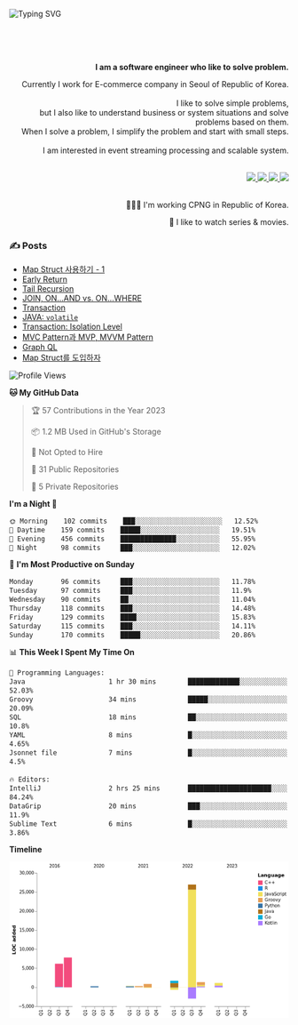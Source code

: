 ![Typing SVG](https://readme-typing-svg.herokuapp.com/?lines=Hello,+I'm+Changkwon+😎&height=150&width=1024&size=40&color=458588&background=282828&center=true&vCenter=true&multiline=false&duration=2000&pause=0)

<div align=right>
  <br/>
  <br/>  
  <br/>
  
  **I am a software engineer who like to solve problem.**<br/>
  
  Currently I work for E-commerce company in Seoul of Republic of Korea.<br/>
  <br/>
  I like to solve simple problems,<br/>
  but I also like to understand business or system situations and solve problems based on them.<br/>
  When I solve a problem, I simplify the problem and start with small steps.<br/>
  <br/>
  I am interested in event streaming processing and scalable system.<br/>
  <br/>
  
  <a href="https://about.spearkkk.dev/" target="_blank">
    <img src="https://img.shields.io/badge/website-305D61.svg?&style=for-the-badge&logo=About.me&logoColor=ffffff&labelColor=305D61&logoWidth=20"/>
  </a>
  <a href="https://www.linkedin.com/in/changkwon-jeong-754376135/" target="_blank">
    <img src="https://img.shields.io/badge/LinkedIn-305D61.svg?&style=for-the-badge&logo=linkedin&logoColor=ffffff&labelColor=305D61&logoWidth=20"/>
  </a>
  <a href="https://about.spearkkk.dev/resume/" target="_blank">
    <img src="https://img.shields.io/badge/resume-305D61.svg?&style=for-the-badge&logo=ReadtheDocs&logoColor=ffffff&labelColor=305D61&logoWidth=20"/>
  </a>
  <a href="https://spearkkk.dev/" target="_blank">
    <img src="https://img.shields.io/badge/blog-305D61.svg?&style=for-the-badge&logo=ReadtheDocs&logoColor=ffffff&labelColor=305D61&logoWidth=20"/>
  </a>
  
  <br/>
  <br/>
  
  👨🏼‍💻 I'm working CPNG in Republic of Korea.
  <br/>
  
  🍿 I like to watch series & movies.
  <br/>

</div>
  
<div align=left>
  
  <div>
    
  ### ✍️ Posts
    
  </div>
  
  <!-- BLOGPOSTS:START -->
- [Map Struct 사용하기 - 1](https://spearkkk.dev/map-struct-1)
- [Early Return](https://spearkkk.dev/early-return)
- [Tail Recursion](https://spearkkk.dev/tail-recursion)
- [JOIN, ON...AND vs. ON...WHERE](https://spearkkk.dev/join-on-and-on-where)
- [Transaction](https://spearkkk.dev/transaction)
- [JAVA: `volatile`](https://spearkkk.dev/java-volatile)
- [Transaction: Isolation Level](https://spearkkk.dev/transaction-isolation-level)
- [MVC Pattern과 MVP, MVVM Pattern](https://spearkkk.dev/mvc-pattern)
- [Graph QL](https://spearkkk.dev/graph-ql)
- [Map Struct를 도입하자](https://spearkkk.dev/map-struct)
<!-- BLOGPOSTS:END -->

  
<!--START_SECTION:waka-->
![Profile Views](http://img.shields.io/badge/Profile%20Views-1-blue)

**🐱 My GitHub Data** 

> 🏆 57 Contributions in the Year 2023
 > 
> 📦 1.2 MB Used in GitHub's Storage 
 > 
> 🚫 Not Opted to Hire
 > 
> 📜 31 Public Repositories 
 > 
> 🔑 5 Private Repositories  
 > 
**I'm a Night 🦉** 

```text
🌞 Morning    102 commits    ███░░░░░░░░░░░░░░░░░░░░░░   12.52% 
🌆 Daytime    159 commits    █████░░░░░░░░░░░░░░░░░░░░   19.51% 
🌃 Evening    456 commits    ██████████████░░░░░░░░░░░   55.95% 
🌙 Night      98 commits     ███░░░░░░░░░░░░░░░░░░░░░░   12.02%

```
📅 **I'm Most Productive on Sunday** 

```text
Monday       96 commits     ███░░░░░░░░░░░░░░░░░░░░░░   11.78% 
Tuesday      97 commits     ███░░░░░░░░░░░░░░░░░░░░░░   11.9% 
Wednesday    90 commits     ██░░░░░░░░░░░░░░░░░░░░░░░   11.04% 
Thursday     118 commits    ███░░░░░░░░░░░░░░░░░░░░░░   14.48% 
Friday       129 commits    ████░░░░░░░░░░░░░░░░░░░░░   15.83% 
Saturday     115 commits    ███░░░░░░░░░░░░░░░░░░░░░░   14.11% 
Sunday       170 commits    █████░░░░░░░░░░░░░░░░░░░░   20.86%

```


📊 **This Week I Spent My Time On** 

```text
💬 Programming Languages: 
Java                     1 hr 30 mins        █████████████░░░░░░░░░░░░   52.03% 
Groovy                   34 mins             █████░░░░░░░░░░░░░░░░░░░░   20.09% 
SQL                      18 mins             ██░░░░░░░░░░░░░░░░░░░░░░░   10.8% 
YAML                     8 mins              █░░░░░░░░░░░░░░░░░░░░░░░░   4.65% 
Jsonnet file             7 mins              █░░░░░░░░░░░░░░░░░░░░░░░░   4.5%

🔥 Editors: 
IntelliJ                 2 hrs 25 mins       █████████████████████░░░░   84.24% 
DataGrip                 20 mins             ███░░░░░░░░░░░░░░░░░░░░░░   11.9% 
Sublime Text             6 mins              █░░░░░░░░░░░░░░░░░░░░░░░░   3.86%

```

**Timeline**

![Chart not found](https://raw.githubusercontent.com/spearkkk/spearkkk/main/charts/bar_graph.png) 


<!--END_SECTION:waka-->
</div>

